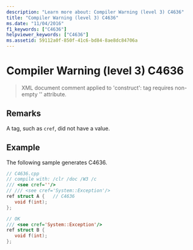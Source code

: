 ```yaml
---
description: "Learn more about: Compiler Warning (level 3) C4636"
title: "Compiler Warning (level 3) C4636"
ms.date: "11/04/2016"
f1_keywords: ["C4636"]
helpviewer_keywords: ["C4636"]
ms.assetid: 59112a0f-850f-41c6-bd84-8ae8dc84706a
---
```

# Compiler Warning (level 3) C4636

> XML document comment applied to 'construct': tag requires non-empty '' attribute.

## Remarks

A tag, such as `cref`, did not have a value.

## Example

The following sample generates C4636.

```cpp
// C4636.cpp
// compile with: /clr /doc /W3 /c
/// <see cref=''/>
// /// <see cref='System::Exception'/>
ref struct A {   // C4636
   void f(int);
};

// OK
/// <see cref='System::Exception'/>
ref struct B {
   void f(int);
};
```
